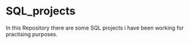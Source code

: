 # SQL_projects
In this Repository there are some SQL projects i have been working for practising purposes.
